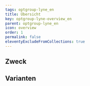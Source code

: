 ```yaml
---
tags: optgroup-lyne_en
title: Übersicht
key: optgroup-lyne-overview_en
parent: optgroup-lyne_en
icon: overview
order: 1
permalink: false
eleventyExcludeFromCollections: true
---
```


## Zweck

## Varianten

